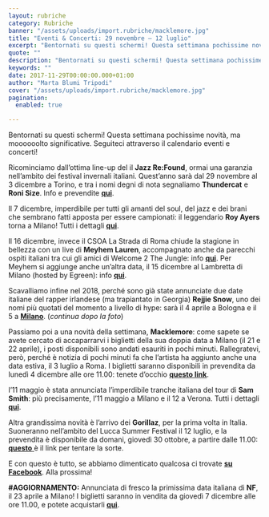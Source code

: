 ```yaml
---
layout: rubriche
category: Rubriche
banner: "/assets/uploads/import.rubriche/macklemore.jpg"
title: "Eventi & Concerti: 29 novembre – 12 luglio"
excerpt: "Bentornati su questi schermi! Questa settimana pochissime novità, ma moooooolto significative. Seguiteci attraverso il calendario eventi e concerti! Ricominciamo dall’ottima line-up del il Jazz Re:Found, ormai una garanzia nell’ambito dei festival invernali italiani. Quest’anno sarà dal 29 novembre al 3 dicembre a Torino, e tra i nomi degni di nota segnaliamo Thundercat e Roni Size. Info e prevendite qui. Il [&hellip"
quote: ""
description: "Bentornati su questi schermi! Questa settimana pochissime novità, ma moooooolto significative. Seguiteci attraverso il calendario eventi e concerti! Ricominciamo dall’ottima line-up del il Jazz Re:Found, ormai una garanzia nell’ambito dei festival invernali italiani. Quest’anno sarà dal 29 novembre al 3 dicembre a Torino, e tra i nomi degni di nota segnaliamo Thundercat e Roni Size. Info e prevendite qui. Il [&hellip"
keywords: ""
date: 2017-11-29T00:00:00.000+01:00
author: "Marta Blumi Tripodi"
cover: "/assets/uploads/import.rubriche/macklemore.jpg"
pagination:
  enabled: true

---
```


Bentornati su questi schermi! Questa settimana pochissime novità, ma moooooolto significative. Seguiteci attraverso il calendario eventi e concerti!

Ricominciamo dall’ottima line-up del il **Jazz Re:Found**, ormai una garanzia nell’ambito dei festival invernali italiani. Quest’anno sarà dal 29 novembre al 3 dicembre a Torino, e tra i nomi degni di nota segnaliamo **Thundercat** e **Roni Size**. Info e prevendite [**qui**](http://jazzrefound.it/never-hype-ever-ahead/).

Il 7 dicembre, imperdibile per tutti gli amanti del soul, del jazz e dei brani che sembrano fatti apposta per essere campionati: il leggendario **Roy Ayers** torna a Milano! Tutti i dettagli [**qui**](https://www.facebook.com/events/150320298900791/).

Il 16 dicembre, invece il CSOA La Strada di Roma chiude la stagione in bellezza con un live di **Meyhem Lauren**, accompagnato anche da parecchi ospiti italiani tra cui gli amici di Welcome 2 The Jungle: info [**qui**](https://www.facebook.com/events/1524091587677642/?acontext=%7B%22ref%22%3A%223%22%2C%22ref%5Fnewsfeed%5Fstory%5Ftype%22%3A%22regular%22%2C%22action%5Fhistory%22%3A%22null%22%7D). Per Meyhem si aggiunge anche un’altra data, il 15 dicembre al Lambretta di Milano (hosted by Egreen): info [**qui**](https://www.facebook.com/events/1462492910534357/).

Scavalliamo infine nel 2018, perché sono già state annunciate due date italiane del rapper irlandese (ma trapiantato in Georgia) **Rejjie Snow**, uno dei nomi più quotati del momento a livello di hype: sarà il 4 aprile a Bologna e il 5 a [**Milano**](https://www.facebook.com/events/1483825198332546/?acontext=%7B%22source%22%3A5%2C%22page%5Fid%5Fsource%22%3A43041623120%2C%22action%5Fhistory%22%3A[%7B%22surface%22%3A%22page%22%2C%22mechanism%22%3A%22main%5Flist%22%2C%22extra%5Fdata%22%3A%22%7B%5C%22page%5Fid%5C%22%3A43041623120%2C%5C%22tour%5Fid%5C%22%3Anull%7D%22%7D]%2C%22has%5Fsource%22%3Atrue%7D). (_continua dopo la foto_)

Passiamo poi a una novità della settimana, **Macklemore**: come sapete se avete cercato di accaparrarvi i biglietti della sua doppia data a Milano (il 21 e 22 aprile), i posti disponibili sono andati esauriti in pochi minuti. Rallegratevi, però, perché è notizia di pochi minuti fa che l’artista ha aggiunto anche una data estiva, il 3 luglio a Roma. I biglietti saranno disponibili in prevendita da lunedì 4 dicembre alle ore 11.00: tenete d’occhio [**questo link**](http://www.ticketone.it/macklemore-biglietti.html?affiliate=ITT&doc=artistPages/tickets&fun=artist&action=tickets&kuid=481462).

l’11 maggio è stata annunciata l’imperdibile tranche italiana del tour di **Sam Smith**: più precisamente, l’11 maggio a Milano e il 12 a Verona. Tutti i dettagli [**qui**](http://www.vivoconcerti.com/artisti/sam-smith).

Altra grandissima novità è l’arrivo dei **Gorillaz**, per la prima volta in Italia. Suoneranno nell’ambito del Lucca Summer Festival il 12 luglio, e la prevendita è disponibile da domani, giovedì 30 ottobre, a partire dalle 11.00: [**questo** ](http://www.ticketone.it/biglietti.html?affiliate=ITT&doc=artistPages/overview&fun=artist&action=overview&kuid=460208&x10=1&x11=gorillaz)è il link per tentare la sorte.

E con questo è tutto, se abbiamo dimenticato qualcosa ci trovate [**su Facebook**](https://www.facebook.com/hotmcmag). Alla prossima!

**#AGGIORNAMENTO:** Annunciata di fresco la primissima data italiana di **NF**, il 23 aprile a Milano! I biglietti saranno in vendita da giovedì 7 dicembre alle ore 11.00, e potete acquistarli [**qui**](https://www.livenation.it/show/1070761/nf-perception-world-tour/milano/2018-04-23/it).
